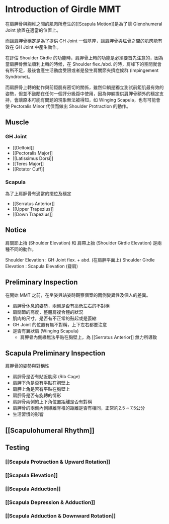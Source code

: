 # Introduction of Girdle MMT
在肩胛骨與胸椎之間的肌肉所產生的[[Scapula Motion]]是為了讓 Glenohumeral Joint 放置在適當的位置上。

而讓肩胛骨穩定是為了提供 GH Joint 一個基座，讓肩胛骨與肱骨之間的肌肉能有效在 GH Joint 中產生動作。

在評估 Shoulder Girdle 的功能時，肩胛骨上轉的功能是必須要首先注意的，因為當肩胛骨無法順利上轉的時候，在 Shoulder flex./abd. 的時，肩峰下的空間就會有所不足，最後會產生活動度受限或者是發生肩關節夾擠症候群 (Impingement Syndrome)。

而肩胛骨上轉的動作與前鉅肌有密切的關係，雖然仰躺是獨立測試前鉅肌最有效的姿勢，但並不鼓勵在任何一個評分級距中使用，因為仰躺提供肩胛骨額外的穩定支持，會讓原本可能有問題的現象無法被得知，如 Winging Scapula，也有可能會使 Pectoralis Minor 代償而做出 Shoulder Protraction 的動作。

## Muscle
### GH Joint
* [[Deltoid]]
* [[Pectoralis Major]]
* [[Latissimus Dorsi]]
* [[Teres Major]]
* [[Rotator Cuff]]
### Scapula
為了上肩胛骨有適當的擺位及穩定
* [[Serratus Anterior]]
* [[Upper Trapezius]]
* [[Down Trapezius]]

## Notice
肩關節上抬 (Shoulder Elevation) 和 肩帶上抬 (Shoulder Girdle Elevation) 是兩種不同的動作。

Shoulder Elevation : GH Joint flex. + abd. (在肩胛平面上)
Shoulder Girdle Elevation : Scapula Elevation (聳肩)

## Preliminary Inspection
在開始 MMT 之前，在坐姿與站姿時觀察個案的兩側變異性及個人的差異。
* 肩胛骨休息的姿勢，兩側是否有高低左右的不對稱
* 肩關節的高度，整體肩複合體的狀況
* 肌肉的尺寸，是否有不正常的鼓起或是萎縮
* GH Joint 的位置有無不對稱，上下左右都要注意
* 是否有翼狀肩 (Winging Scapula)
	* 肩胛骨內側緣無法平貼在胸壁上，為 [[Serratus Anterior]] 無力所導致

## Scapula Preliminary Inspection
肩胛骨的姿勢與對稱性
* 肩胛骨是否有貼近肋廓 (Rib Cage)
* 肩胛下角是否有平貼在胸壁上
* 肩胛上角是否有平貼在胸壁上
* 肩胛骨是否有旋轉的情形
* 肩胛骨兩側的上下角位置距離是否有對稱
* 肩胛骨的兩側內側緣離脊椎的距離是否有相同，正常約2.5 ~ 7.5公分
* 生活習慣的影響

## [[Scapulohumeral Rhythm]]


## Testing
### [[Scapula Protraction & Upward Rotation]]
### [[Scapula Elevation]]
### [[Scapula Adduction]]
### [[Scapula Depression & Adduction]]
### [[Scapula Adduction & Downward Rotation]]